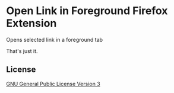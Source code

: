 # Open Link in Foreground Firefox Extension

Opens selected link in a foreground tab

That's just it.

## License

[GNU General Public License Version 3](http://www.gnu.org/licenses/gpl.html)
